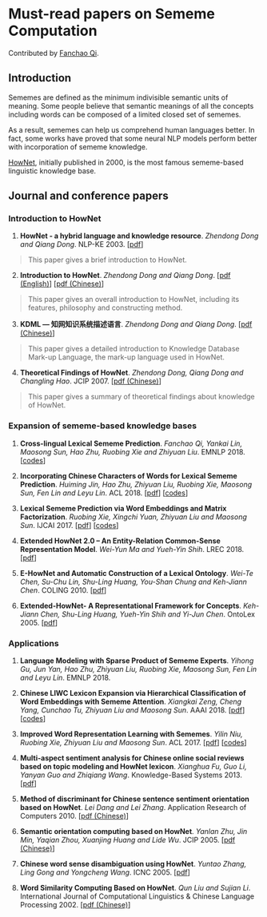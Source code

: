 # Must-read papers on Sememe Computation

Contributed by [Fanchao Qi](https://github.com/Fanchao-Qi).

## Introduction

Sememes are defined as the minimum indivisible semantic units of meaning. Some people believe that semantic meanings of all the concepts including words can be composed of a limited closed set of sememes. 

As a result, sememes can help us comprehend human languages better. In fact, some works have proved that some neural NLP models perform better with incorporation of sememe knowledge.

[HowNet](http://www.keenage.com/), initially published in 2000, is the most famous sememe-based linguistic knowledge base.


## Journal and conference papers
### Introduction to HowNet

1. **HowNet - a hybrid language and knowledge resource**. *Zhendong Dong and Qiang Dong*. NLP-KE 2003. [[pdf](https://ieeexplore.ieee.org/stamp/stamp.jsp?arnumber=1276017)]
 
 > This paper gives a brief introduction to HowNet.

2. **Introduction to HowNet**. *Zhendong Dong and Qiang Dong*. [[pdf (English)](http://www.keenage.com/Theory%20and%20practice%20of%20HowNet/04.pdf)] [[pdf (Chinese)](http://www.keenage.com/Theory%20and%20practice%20of%20HowNet/03.pdf)]
 
 > This paper gives an overall introduction to HowNet, including its features, philosophy and constructing method.

3. **KDML — 知网知识系统描述语言**. *Zhendong Dong and Qiang Dong*. [[pdf (Chinese)](http://www.keenage.com/Theory%20and%20practice%20of%20HowNet/07.pdf)]
 
 > This paper gives a detailed introduction to Knowledge Database Mark-up Language, the mark-up language used in HowNet.

4. **Theoretical Findings of HowNet**. *Zhendong Dong, Qiang Dong and Changling Hao*. JCIP 2007. [[pdf (Chinese)](http://jcip.cipsc.org.cn/CN/article/downloadArticleFile.do?attachType=PDF&id=802)]
 
 > This paper gives a summary of theoretical findings about knowledge of HowNet.

### Expansion of sememe-based knowledge bases
1. **Cross-lingual Lexical Sememe Prediction**. *Fanchao Qi, Yankai Lin, Maosong Sun, Hao Zhu, Ruobing Xie and Zhiyuan Liu*. EMNLP 2018. [[codes](https://github.com/thunlp/CL-SP)]

2. **Incorporating Chinese Characters of Words for Lexical Sememe Prediction**. *Huiming Jin, Hao Zhu, Zhiyuan Liu, Ruobing Xie, Maosong Sun, Fen Lin and Leyu Lin*. ACL 2018. [[pdf](https://arxiv.org/pdf/1806.06349)] [[codes](https://github.com/thunlp/Character-enhanced-Sememe-Prediction)]

3. **Lexical Sememe Prediction via Word Embeddings and Matrix Factorization**. *Ruobing Xie, Xingchi Yuan, Zhiyuan Liu and Maosong Sun*. IJCAI 2017. [[pdf](https://www.ijcai.org/proceedings/2017/0587.pdf)] [[codes](https://github.com/thunlp/Sememe_prediction)]

4. **Extended HowNet 2.0 – An Entity-Relation Common-Sense Representation Model**. *Wei-Yun Ma and Yueh-Yin Shih*. LREC 2018. [[pdf](http://www.lrec-conf.org/proceedings/lrec2018/pdf/547.pdf)]

5. **E-HowNet and Automatic Construction of a Lexical Ontology**. *Wei-Te Chen, Su-Chu Lin, Shu-Ling Huang, You-Shan Chung and Keh-Jiann Chen*. COLING 2010. [[pdf](https://aclanthology.info/pdf/C/C10/C10-3012.pdf)]

6. **Extended-HowNet- A Representational Framework for Concepts**. *Keh-Jiann Chen, Shu-Ling Huang, Yueh-Yin Shih and Yi-Jun Chen*. OntoLex 2005. [[pdf](http://www.aclweb.org/anthology/I05-7001)]



### Applications
1. **Language Modeling with Sparse Product of Sememe Experts**. *Yihong Gu, Jun Yan, Hao Zhu, Zhiyuan Liu, Ruobing Xie, Maosong Sun, Fen Lin and Leyu Lin*. EMNLP 2018.

1. **Chinese LIWC Lexicon Expansion via Hierarchical Classification of Word Embeddings with Sememe Attention**. *Xiangkai Zeng, Cheng Yang, Cunchao Tu, Zhiyuan Liu and Maosong Sun*. AAAI 2018. [[pdf](http://nlp.csai.tsinghua.edu.cn/~lzy/publications/aaai2018_cliwc.pdf)] [[codes](https://github.com/thunlp/Auto_CLIWC)]

1. **Improved Word Representation Learning with Sememes**. *Yilin Niu, Ruobing Xie, Zhiyuan Liu and Maosong Sun*. ACL 2017. [[pdf](http://www.aclweb.org/anthology/P17-1187)] [[codes](https://github.com/thunlp/SE-WRL)]

1. **Multi-aspect sentiment analysis for Chinese online social reviews based on topic modeling and HowNet lexicon**. *Xianghua Fu, Guo Li, Yanyan Guo and Zhiqiang Wang*. Knowledge-Based Systems 2013. [[pdf](https://ac.els-cdn.com/S0950705112002158/1-s2.0-S0950705112002158-main.pdf?_tid=5984aad5-e966-4a77-8206-23b466b21dae&acdnat=1539766746_e79fd6f8c0250bc3c105ee57b0b60a12)]

1. **Method of discriminant for Chinese sentence sentiment orientation based on HowNet**. *Lei Dang and Lei Zhang*. Application Research of Computers 2010. [[pdf (Chinese)](http://www.arocmag.com/getarticle/?aid=0566ec39f836c6d3)]

1. **Semantic orientation computing based on HowNet**. *Yanlan Zhu, Jin Min, Yaqian Zhou, Xuanjing Huang and Lide Wu*. JCIP 2005. [[pdf (Chinese)](http://jcip.cipsc.org.cn/UserFiles/File/678%E5%9F%BA%E4%BA%8EHowNet%E7%9A%84%E8%AF%8D%E6%B1%87%E8%AF%AD%E4%B9%89%E5%80%BE%E5%90%91%E8%AE%A1%E7%AE%97_%E6%9C%B1%E5%AB%A3%E5%B2%9A.pdf)]

1. **Chinese word sense disambiguation using HowNet**. *Yuntao Zhang, Ling Gong and Yongcheng Wang*. ICNC 2005. [[pdf](https://link.springer.com/content/pdf/10.1007%2F11539087_123.pdf)]


1. **Word Similarity Computing Based on HowNet**. *Qun Liu and Sujian Li*. International Journal of Computational Linguistics & Chinese Language Processing 2002. [[pdf (Chinese)](http://sewm.pku.edu.cn/QA/reference/hownet/WordSimilarity/%A1%B6%BB%F9%D3%DA%A3%BC%D6%AA%CD%F8%A3%BE%B5%C4%B4%CA%BB%E3%D3%EF%D2%E5%CF%E0%CB%C6%B6%C8%BC%C6%CB%E3%A1%B7%C2%DB%CE%C4.pdf)]







